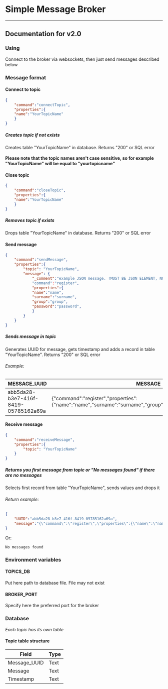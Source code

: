 # Simple Message Broker
---
## Documentation for v2.0

### Using
Connect to the broker via websockets, then just send messages described below

### Message format

#### Connect to topic
```JSON
{
    "command":"connectTopic",
    "properties":{
    "name":"YourTopicName"
    }
}
```
##### Creates topic if not exists
Creates table "YourTopicName" in database.
Returns "200" or SQL error
<br>
</br>
**Please note that the topic names aren't case sensitive, so for example "YourTopicName" will be equal to "yourtopicname"**
#### Close topic
```JSON
{
    "command":"closeTopic",
    "properties":{
    "name":"YourTopicName"
	}
}
```
##### Removes  topic if exists
Drops table "YourTopicName" in database.
Returns "200" or SQL error

#### Send message
```JSON
{
    "command":"sendMessage",
    "properties":{
        "topic": "YourTopicName",
        "message": { 
            "_comment":"example JSON message. !MUST BE JSON ELEMENT, NOT STRING!"
            "command":"register", 
            "properties":{
            "name":"name",
            "surname":"surname",
            "group":"group",
            "password":"password",
            }
        }
	}
}
```
##### Sends message in topic
Generates UUID for message, gets timestamp and adds a record in table "YourTopicName".
Returns "200" or SQL error
###### Example:

| MESSAGE_UUID                         | MESSAGE                                                                                                       | TIMESTAMP                      |
| ------------------------------------ | ------------------------------------------------------------------------------------------------------------- | ------------------------------ |
| abb5da28-b3e7-416f-8419-05785162a69a | {"command":"register","properties":{"name":"name","surname":"surname","group":"group","password":"password"}} | 2025-07-17T08:52:26.763629389Z |

#### Receive message
```JSON
{
    "command":"receiveMessage",
    "properties":{
	    "topic": "YourTopicName"
    }
}
```
##### Returns you first message from topic or "No messages found" if there are no messages
Selects first record from table "YourTopicName", sends values and drops it
###### Return example:
```JSON
{
	"UUID":"abb5da28-b3e7-416f-8419-05785162a69a",
	"message":"{\"command\":\"register\",\"properties\":{\"name\":\"name\",\"surname\":\"surname\",\"group\":\"group\",\"password\":\"password\"}}"
}
```
Or:
```
No messages found
```

### Environment variables
#### TOPICS_DB
Put here path to database file. File may not exist
#### BROKER_PORT
Specify here the preferred port for the broker


### Database

*Each topic has its own table*
#### Topic table structure

| Field        | Type |
| ------------ | ---- |
| Message_UUID | Text |
| Message      | Text |
| Timestamp    | Text |
